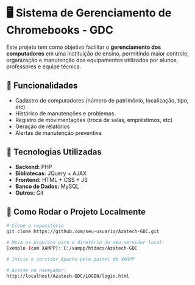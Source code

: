 # 🖥️ Sistema de Gerenciamento de Chromebooks - GDC

Este projeto tem como objetivo facilitar o **gerenciamento dos computadores** em uma instituição de ensino, permitindo maior controle, organização e manutenção dos equipamentos utilizados por alunos, professores e equipe técnica.

## 📌 Funcionalidades

- Cadastro de computadores (número de patrimônio, localização, tipo, etc)
- Histórico de manutenções e problemas
- Registro de movimentações (troca de salas, empréstimos, etc)
- Geração de relatórios
- Alertas de manutenção preventiva

## 🧰 Tecnologias Utilizadas

- **Backend:** PHP
- **Bibliotecas:** JQuery + AJAX
- **Frontend:** HTML + CSS + JS
- **Banco de Dados:** MySQL
- **Outros:** Git

## 🚀 Como Rodar o Projeto Localmente

```bash
# Clone o repositório
git clone https://github.com/seu-usuario/Azatech-GDC.git

# Mova os arquivos para o diretório do seu servidor local:
Exemplo (com XAMPP): C:/xampp/htdocs/Azatech-GDC

# Inicie o servidor Apache pelo painel do XAMPP

# Acesse no navegador:
http://localhost/Azatech-GDC/LOGIN/login.html
